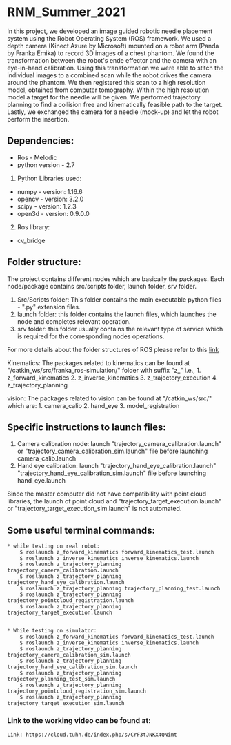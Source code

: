 # RNM_Summer_2021

In this project, we developed an image guided robotic needle placement system using the Robot Operating System (ROS) framework. We used a depth camera (Kinect Azure by Microsoft) mounted on a robot arm (Panda by Franka Emika) to record 3D images of a chest phantom. We found the transformation between the robot's ende effector and the camera with an eye-in-hand calibration. Using this transformation we were able to stitch the individual images to a combined scan while the robot drives the camera around the phantom. We then registered this scan to a high resolution model, obtained from computer tomography. Within the high resolution model a target for the needle will be given. We performed  trajectory planning to find a collision free and kinematically feasible path to the target. Lastly, we exchanged the camera for a needle (mock-up) and let the robot perform the insertion.

## Dependencies:

* Ros - Melodic
* python version - 2.7


1. Python Libraries used:
* numpy - version: 1.16.6
* opencv - version: 3.2.0
* scipy - version: 1.2.3
* open3d - version: 0.9.0.0

2. Ros library:
* cv_bridge

## Folder structure:
The project contains different nodes which are basically the packages. Each node/package contains src/scripts folder, launch folder, srv folder.
	
1. Src/Scripts folder: This folder contains the main executable python files - ".py" extension files.
2. launch folder: this folder contains the launch files, which launches the node and completes relevant operation.
3. srv folder: this folder usually contains the relevant type of service which is required for the corresponding nodes operations.

For more details about the folder structures of ROS please refer to this [link](http://wiki.ros.org/Packages)

Kinematics:
	The packages related to kinematics can be found at "/catkin_ws/src/franka_ros-simulation/" folder with suffix "z_" i.e., 
	1. z_forward_kinematics
	2. z_inverse_kinematics
	3. z_trajectory_execution
	4. z_trajectory_planning


vision: 
	The packages related to vision can be found at "/catkin_ws/src/" which are:
	1. camera_calib
	2. hand_eye
	3. model_registration

## Specific instructions to launch files:
	
1. Camera calibration node:
	launch "trajectory_camera_calibration.launch" or "trajectory_camera_calibration_sim.launch" file before launching camera_calib.launch
2. Hand eye calibration:
	launch "trajectory_hand_eye_calibration.launch" "trajectory_hand_eye_calibration_sim.launch" file before launching hand_eye.launch

Since the master computer did not have compatibility with point cloud libraries, the launch of point cloud and "trajectory_target_execution.launch" or "trajectory_target_execution_sim.launch" is 
not automated.

## Some useful terminal commands:
	
	* while testing on real robot:
		$ roslaunch z_forward_kinematics forward_kinematics_test.launch
		$ roslaunch z_inverse_kinematics inverse_kinematics.launch
		$ roslaunch z_trajectory_planning trajectory_camera_calibration.launch
		$ roslaunch z_trajectory_planning trajectory_hand_eye_calibration.launch
		$ roslaunch z_trajectory_planning trajectory_planning_test.launch
		$ roslaunch z_trajectory_planning trajectory_pointcloud_registration.launch
		$ roslaunch z_trajectory_planning trajectory_target_execution.launch


	* While testing on simulator:
		$ roslaunch z_forward_kinematics forward_kinematics_test.launch
		$ roslaunch z_inverse_kinematics inverse_kinematics.launch
		$ roslaunch z_trajectory_planning trajectory_camera_calibration_sim.launch
		$ roslaunch z_trajectory_planning trajectory_hand_eye_calibration_sim.launch
		$ roslaunch z_trajectory_planning trajectory_planning_test_sim.launch
		$ roslaunch z_trajectory_planning trajectory_pointcloud_registration_sim.launch
		$ roslaunch z_trajectory_planning trajectory_target_execution_sim.launch

### Link to the working video can be found at:
	Link: https://cloud.tuhh.de/index.php/s/CrF3tJNKX4QNimt
